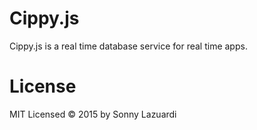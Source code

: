 # Cippy.js

Cippy.js is a real time database service for real time apps.

# License

MIT Licensed &copy; 2015 by Sonny Lazuardi

